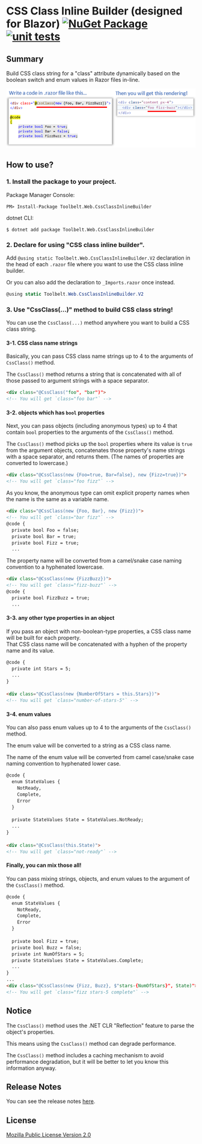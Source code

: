# CSS Class Inline Builder (designed for Blazor) [![NuGet Package](https://img.shields.io/nuget/v/Toolbelt.Web.CssClassInlineBuilder.svg)](https://www.nuget.org/packages/Toolbelt.Web.CssClassInlineBuilder/) [![unit tests](https://github.com/jsakamoto/CssClassInlineBuilder/actions/workflows/unit-tests.yml/badge.svg)](https://github.com/jsakamoto/CssClassInlineBuilder/actions/workflows/unit-tests.yml)

## Summary

Build CSS class string for a "class" attribute dynamically based on the boolean switch and enum values in Razor files in-line.

![fig1](https://raw.githubusercontent.com/jsakamoto/CssClassInlineBuilder/master/assets/fig1.png)

## How to use?

### 1. Install the package to your project.

Package Manager Console:

```shell
PM> Install-Package Toolbelt.Web.CssClassInlineBuilder
```

dotnet CLI:

```shell
$ dotnet add package Toolbelt.Web.CssClassInlineBuilder
```

### 2. Declare for using "CSS class inline builder".

Add `@using static Toolbelt.Web.CssClassInlineBuilder.V2` declaration in the head of each `.razor` file where you want to use the CSS class inline builder.

Or you can also add the declaration to `_Imports.razor` once instead.

```csharp
@using static Toolbelt.Web.CssClassInlineBuilder.V2
```

### 3. Use "CssClass(...)" method to build  CSS class string!

You can use the `CssClass(...)` method anywhere you want to build a CSS class string.

#### 3-1. CSS class name strings

Basically, you can pass CSS class name strings up to 4 to the arguments of `CssClass()` method.

The `CssClass()` method returns a string that is concatenated with all of those passed to argument strings with a space separator.

```html
<div class="@CssClass("foo", "bar")">
<!-- You will get `class="foo bar"` -->
```

#### 3-2. objects which has `bool` properties

Next, you can pass objects (including anonymous types) up to 4 that contain `bool` properties to the arguments of the `CssClass()` method.

The `CssClass()` method picks up the `bool` properties where its value is `true` from the argument objects, concatenates those property's name strings with a space separator, and returns them. (The names of properties are converted to lowercase.)

```html
<div class="@CssClass(new {Foo=true, Bar=false}, new {Fizz=true})">
<!-- You will get `class="foo fizz"` -->
```

As you know, the anonymous type can omit explicit property names when the name is the same as a variable name.

```html
<div class="@CssClass(new {Foo, Bar}, new {Fizz})">
<!-- You will get `class="bar fizz"` -->
@code {
  private bool Foo = false;
  private bool Bar = true;
  private bool Fizz = true;
  ...
```

The property name will be converted from a camel/snake case naming convention to a hyphenated lowercase.

```html
<div class="@CssClass(new {FizzBuzz})">
<!-- You will get `class="fizz-buzz"` -->
@code {
  private bool FizzBuzz = true;
  ...
```

#### 3-3. any other type properties in an object

If you pass an object with non-boolean-type properties, a CSS class name will be built for each property.  
That CSS class name will be concatenated with a hyphen of the property name and its value.

```html
@code {
  private int Stars = 5;
  ...
}

<div class="@CssClass(new {NumberOfStars = this.Stars})">
<!-- You will get `class="number-of-stars-5"` -->
```

#### 3-4. enum values

You can also pass enum values up to 4 to the arguments of the `CssClass()` method.

The enum value will be converted to a string as a CSS class name.

The name of the enum value will be converted from camel case/snake case naming convention to hyphenated lower case.

```html
@code {
  enum StateValues {
    NotReady,
    Complete,
    Error
  }

  private StateValues State = StateValues.NotReady;
  ...
}

<div class="@CssClass(this.State)">
<!-- You will get `class="not-ready"` -->
```

#### Finally, you can mix those all!

You can pass mixing strings, objects, and enum values to the argument of the `CssClass()` method.

```html
@code {
  enum StateValues {
    NotReady,
    Complete,
    Error
  }

  private bool Fizz = true;
  private bool Buzz = false;
  private int NumOfStars = 5;
  private StateValues State = StateValues.Complete;
  ...
}
...
<div class="@CssClass(new {Fizz, Buzz}, $"stars-{NumOfStars}", State)">
<!-- You will get `class="fizz stars-5 complete"` -->
```

## Notice

The `CssClass()` method uses the .NET CLR "Reflection" feature to parse the object's properties.

This means using the `CssClass()` method can degrade performance.

The `CssClass()` method includes a caching mechanism to avoid performance degradation, but it will be better to let you know this information anyway.

## Release Notes

You can see the release notes [here](https://github.com/jsakamoto/CssClassInlineBuilder/blob/master/RELEASE-NOTES.txt).

## License

[Mozilla Public License Version 2.0](https://github.com/jsakamoto/CssClassInlineBuilder/blob/master/LICENSE)